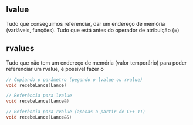 ## lvalue
Tudo que conseguimos referenciar, dar um endereço de memória (variáveis, funções). Tudo que está antes do operador de atribuição (=)

## rvalues
Tudo que não tem um endereço de memória (valor temporário)
para poder referenciar um rvalue, é possível fazer o
```cpp
// Copiando o parâmetro (pegando o lvalue ou rvalue)
void recebeLance(Lance)

// Referência para lvalue
void recebeLance(Lance&)

// Referência para rvalue (apenas a partir de C++ 11)
void recebeLance(Lance&&)
```